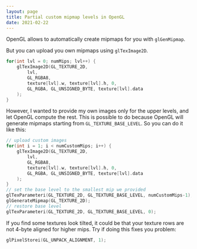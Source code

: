 ```yaml
---
layout: page
title: Partial custom mipmap levels in OpenGL
date: 2021-02-22
---
```


OpenGL allows to automatically create mipmaps for you with `glGenMipmap`.

But you can upload you own mipmaps using `glTexImage2D`.

```c
for(int lvl = 0; numMips; lvl++) {
    glTexImage2D(GL_TEXTURE_2D,
        lvl,
        GL_RGBA8,
        texture[lvl].w, texture[lvl].h, 0,
        GL_RGBA, GL_UNSIGNED_BYTE, texture[lvl].data
    );
}
```

However, I wanted to provide my own images only for the upper levels, and let OpenGL compute the rest.
This is possible to do because OpenGL will generate mipmaps starting from `GL_TEXTURE_BASE_LEVEL`.
So you can do it like this:

```c
// upload custom images
for(int i = 1; i < numCustomMips; i++) {
    glTexImage2D(GL_TEXTURE_2D,
        lvl,
        GL_RGBA8,
        texture[lvl].w, texture[lvl].h, 0,
        GL_RGBA, GL_UNSIGNED_BYTE, texture[lvl].data
    );
}
// set the base level to the smallest mip we provided
glTexParameteri(GL_TEXTURE_2D, GL_TEXTURE_BASE_LEVEL, numCustomMips-1);
glGenerateMipmap(GL_TEXTURE_2D);
// restore base level
glTexParameteri(GL_TEXTURE_2D, GL_TEXTURE_BASE_LEVEL, 0);
```

If you find some textures look tilted, it could be that your texture rows are not 4-byte aligned for higher mips. Try if doing this fixes you problem:

```c
glPixelStorei(GL_UNPACK_ALIGNMENT, 1);
```